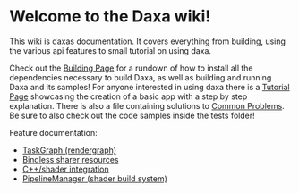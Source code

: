 # Welcome to the Daxa wiki!

This wiki is daxas documentation. It covers everything from building, using the various api features to small tutorial on using daxa.

Check out the [Building Page](https://github.com/Ipotrick/Daxa/wiki/Building.md) for a rundown of how to install all the dependencies necessary to build Daxa, as well as building and running Daxa and its samples!
For anyone interested in using daxa there is a [Tutorial Page](https://github.com/Ipotrick/Daxa/wiki/Tutorial.md) showcasing the creation of a basic app with a step by step explanation.
There is also a file containing solutions to [Common Problems](https://github.com/Ipotrick/Daxa/tree/master/wiki/CommonProblems.md).
Be sure to also check out the code samples inside the tests folder!

Feature documentation:

* [TaskGraph (rendergraph)](https://github.com/Ipotrick/Daxa/tree/master/wiki/TaskGraph.md)
* [Bindless sharer resources](https://github.com/Ipotrick/Daxa/tree/master/wiki/Bindless.md)
* [C++/shader integration](https://github.com/Ipotrick/Daxa/tree/master/wiki/ShaderIntegration.md)
* [PipelineManager (shader build system)](https://github.com/Ipotrick/Daxa/tree/master/wiki/PipelineManager.md)